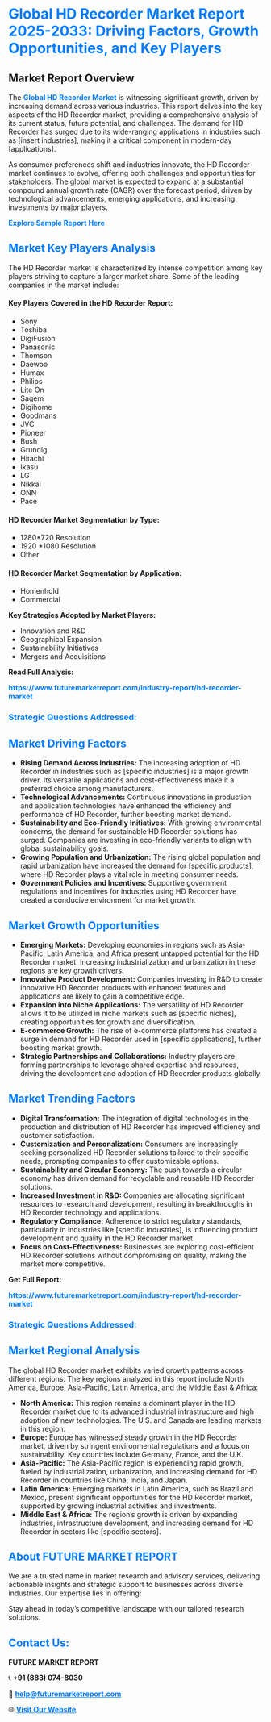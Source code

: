 <h1 style="color: #007BFF;">Global HD Recorder Market Report 2025-2033: Driving Factors, Growth Opportunities, and Key Players</h1>

<section id="overview">
<h2>Market Report Overview</h2>
<p>The <a href="https://www.futuremarketreport.com/industry-report/hd-recorder-market" style="color: #007BFF; text-decoration: none;"><strong>Global HD Recorder Market</strong></a> is witnessing significant growth, driven by increasing demand across various industries. This report delves into the key aspects of the HD Recorder market, providing a comprehensive analysis of its current status, future potential, and challenges. The demand for HD Recorder has surged due to its wide-ranging applications in industries such as [insert industries], making it a critical component in modern-day [applications].</p>
<p>As consumer preferences shift and industries innovate, the HD Recorder market continues to evolve, offering both challenges and opportunities for stakeholders. The global market is expected to expand at a substantial compound annual growth rate (CAGR) over the forecast period, driven by technological advancements, emerging applications, and increasing investments by major players.</p>
</section>

<section id="overview">
<p><a href="https://www.futuremarketreport.com/request-sample/reportId=60207" style="color: #007BFF; text-decoration: none;"><strong>Explore Sample Report Here</strong></a></p>
</section>

<section id="key-players">
<h2 style="color: #007BFF;">Market Key Players Analysis</h2>
<p>The HD Recorder market is characterized by intense competition among key players striving to capture a larger market share. Some of the leading companies in the market include:</p>
<h4>Key Players Covered in the HD Recorder Report:</h4>
<ul><li>Sony</li><li>Toshiba</li><li>DigiFusion</li><li>Panasonic</li><li>Thomson</li><li>Daewoo</li><li>Humax</li><li>Philips</li><li>Lite On</li><li>Sagem</li><li>Digihome</li><li>Goodmans</li><li>JVC</li><li>Pioneer</li><li>Bush</li><li>Grundig</li><li>Hitachi</li><li>Ikasu</li><li>LG</li><li>Nikkai</li><li>ONN</li><li>Pace</li></ul>
<h4>HD Recorder Market Segmentation by Type:</h4>
<ul><li>1280*720 Resolution</li><li>1920 *1080 Resolution</li><li>Other</li></ul>

<h4>HD Recorder Market Segmentation by Application:</h4>
<ul><li>Homenhold</li><li>Commercial</li></ul>
<p><strong>Key Strategies Adopted by Market Players:</strong></p>
<ul>
<li>Innovation and R&D</li>
<li>Geographical Expansion</li>
<li>Sustainability Initiatives</li>
<li>Mergers and Acquisitions</li>
</ul>
</section>

<section>
<p><strong>Read Full Analysis: </strong></p><a href="https://www.futuremarketreport.com/industry-report/hd-recorder-market" style="color: #007BFF; text-decoration: none;"><strong>https://www.futuremarketreport.com/industry-report/hd-recorder-market</strong></a>
<h3 style="color: #007BFF;">Strategic Questions Addressed:</h3>
</section>

<section id="driving-factors">
<h2 style="color: #007BFF;">Market Driving Factors</h2>
<ul>
<li><strong>Rising Demand Across Industries:</strong> The increasing adoption of HD Recorder in industries such as [specific industries] is a major growth driver. Its versatile applications and cost-effectiveness make it a preferred choice among manufacturers.</li>
<li><strong>Technological Advancements:</strong> Continuous innovations in production and application technologies have enhanced the efficiency and performance of HD Recorder, further boosting market demand.</li>
<li><strong>Sustainability and Eco-Friendly Initiatives:</strong> With growing environmental concerns, the demand for sustainable HD Recorder solutions has surged. Companies are investing in eco-friendly variants to align with global sustainability goals.</li>
<li><strong>Growing Population and Urbanization:</strong> The rising global population and rapid urbanization have increased the demand for [specific products], where HD Recorder plays a vital role in meeting consumer needs.</li>
<li><strong>Government Policies and Incentives:</strong> Supportive government regulations and incentives for industries using HD Recorder have created a conducive environment for market growth.</li>
</ul>
</section>

<section id="growth-opportunities">
<h2 style="color: #007BFF;">Market Growth Opportunities</h2>
<ul>
<li><strong>Emerging Markets:</strong> Developing economies in regions such as Asia-Pacific, Latin America, and Africa present untapped potential for the HD Recorder market. Increasing industrialization and urbanization in these regions are key growth drivers.</li>
<li><strong>Innovative Product Development:</strong> Companies investing in R&D to create innovative HD Recorder products with enhanced features and applications are likely to gain a competitive edge.</li>
<li><strong>Expansion into Niche Applications:</strong> The versatility of HD Recorder allows it to be utilized in niche markets such as [specific niches], creating opportunities for growth and diversification.</li>
<li><strong>E-commerce Growth:</strong> The rise of e-commerce platforms has created a surge in demand for HD Recorder used in [specific applications], further boosting market growth.</li>
<li><strong>Strategic Partnerships and Collaborations:</strong> Industry players are forming partnerships to leverage shared expertise and resources, driving the development and adoption of HD Recorder products globally.</li>
</ul>
</section>

<section id="trending-factors">
<h2 style="color: #007BFF;">Market Trending Factors</h2>
<ul>
<li><strong>Digital Transformation:</strong> The integration of digital technologies in the production and distribution of HD Recorder has improved efficiency and customer satisfaction.</li>
<li><strong>Customization and Personalization:</strong> Consumers are increasingly seeking personalized HD Recorder solutions tailored to their specific needs, prompting companies to offer customizable options.</li>
<li><strong>Sustainability and Circular Economy:</strong> The push towards a circular economy has driven demand for recyclable and reusable HD Recorder solutions.</li>
<li><strong>Increased Investment in R&D:</strong> Companies are allocating significant resources to research and development, resulting in breakthroughs in HD Recorder technology and applications.</li>
<li><strong>Regulatory Compliance:</strong> Adherence to strict regulatory standards, particularly in industries like [specific industries], is influencing product development and quality in the HD Recorder market.</li>
<li><strong>Focus on Cost-Effectiveness:</strong> Businesses are exploring cost-efficient HD Recorder solutions without compromising on quality, making the market more competitive.</li>
</ul>
</section>

<section>
<p><strong>Get Full Report: </strong></p><a href="https://www.futuremarketreport.com/industry-report/hd-recorder-market" style="color: #007BFF; text-decoration: none;"><strong>https://www.futuremarketreport.com/industry-report/hd-recorder-market</strong></a>
<h3 style="color: #007BFF;">Strategic Questions Addressed:</h3>
</section>


<section id="regional-analysis">
<h2 style="color: #007BFF;">Market Regional Analysis</h2>
<p>The global HD Recorder market exhibits varied growth patterns across different regions. The key regions analyzed in this report include North America, Europe, Asia-Pacific, Latin America, and the Middle East & Africa:</p>
<ul>
<li><strong>North America:</strong> This region remains a dominant player in the HD Recorder market due to its advanced industrial infrastructure and high adoption of new technologies. The U.S. and Canada are leading markets in this region.</li>
<li><strong>Europe:</strong> Europe has witnessed steady growth in the HD Recorder market, driven by stringent environmental regulations and a focus on sustainability. Key countries include Germany, France, and the U.K.</li>
<li><strong>Asia-Pacific:</strong> The Asia-Pacific region is experiencing rapid growth, fueled by industrialization, urbanization, and increasing demand for HD Recorder in countries like China, India, and Japan.</li>
<li><strong>Latin America:</strong> Emerging markets in Latin America, such as Brazil and Mexico, present significant opportunities for the HD Recorder market, supported by growing industrial activities and investments.</li>
<li><strong>Middle East & Africa:</strong> The region’s growth is driven by expanding industries, infrastructure development, and increasing demand for HD Recorder in sectors like [specific sectors].</li>
</ul>
</section>

<footer>
<h2 style="color: #007BFF;">About FUTURE MARKET REPORT</h2>
<p>We are a trusted name in market research and advisory services, delivering actionable insights and strategic support to businesses across diverse industries. Our expertise lies in offering:</p>

<p>Stay ahead in today’s competitive landscape with our tailored research solutions.</p>

<h2 style="color: #007BFF;">Contact Us:</h2>
<p><strong>FUTURE MARKET REPORT</strong></p>
<p>📞 <strong>+91 (883) 074-8030</strong></p>
<p>📧 <strong><a href="mailto:help@futuremarketreport.com" style="color: #007BFF;">help@futuremarketreport.com</a></strong></p>
<p>🌐 <strong><a href="https://www.futuremarketreport.com/" style="color: #007BFF;">Visit Our Website</a></strong></p>
</footer>